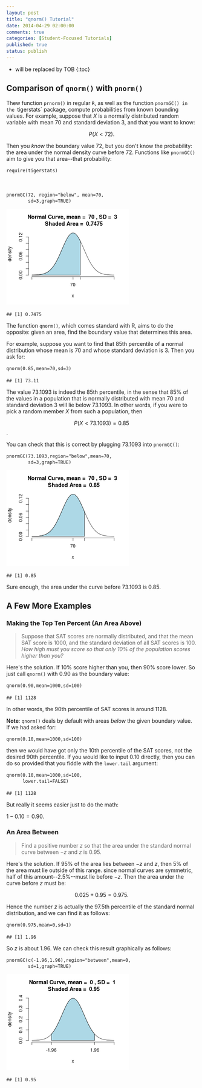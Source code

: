 ```yaml
---
layout: post
title: "qnorm() Tutorial"
date: 2014-04-29 02:00:00
comments: true
categories: [Student-Focused Tutorials]
published: true
status: publish
---
```

 
* will be replaced by TOB
{:toc}
 


 
## Comparison of `qnorm()` with `pnorm()`
 
Thew function `prnorm()` in regular `R`, as well as the function `pnormGC() in the `tigerstats` package, compute probabilities from known bounding values.  For example, suppose that $X$ is a normally distributed random variable with mean 70 and standard deviation 3, and that you want to know:
 
$$P(X < 72).$$
 
Then you *know* the boundary value 72, but you don't know the probability:  the area under the normal density curve before 72.  Functions like `pnormGC()` aim to give you that area--that probability:
 

    require(tigerstats)

 

    pnormGC(72, region="below", mean=70,
            sd=3,graph=TRUE)

![plot of chunk qnormtut72](/images/figure/qnormtut72.png) 

    ## [1] 0.7475

 
The function `qnorm()`, which comes standard with R, aims to do the opposite:  given an area, find the boundary value that determines this area.
 
For example, suppose you want to find that 85th percentile of a normal distribution whose mean is 70 and whose standard deviation is 3.  Then you ask for:
 

    qnorm(0.85,mean=70,sd=3)

    ## [1] 73.11

 
The value 73.1093 is indeed the 85th percentile, in the sense that 85% of the values in a population that is normally distributed with mean 70 and standard deviation 3 will lie below 73.1093.  In other words, if you were to pick a random member $X$ from such a population, then
 
$$P(X < 73.1093) = 0.85$$.
 
You can check that this is correct by plugging 73.1093 into `pnormGC()`:
 

    pnormGC(73.1093,region="below",mean=70,
            sd=3,graph=TRUE)

![plot of chunk qnormtut73](/images/figure/qnormtut73.png) 

    ## [1] 0.85

 
Sure enough, the area under the curve before 73.1093 is 0.85.
 
## A Few More Examples
 
### Making the Top Ten Percent (An Area Above)
 
  >Suppose that SAT scores are normally distributed, and that the mean SAT score is 1000, and the standard deviation of all SAT scores is 100.  *How high must you score so that only 10% of the population scores higher than you?*
 
Here's the solution.  If 10% score higher than you, then 90% score lower.  So just call `qnorm()` with 0.90 as the boundary value:
 

    qnorm(0.90,mean=1000,sd=100)

    ## [1] 1128

 
In other words, the 90th percentile of SAT scores is around 1128.
 
**Note**:  `qnorm()` deals by default with areas *below* the given boundary value.  If we had asked for:
 

    qnorm(0.10,mean=1000,sd=100)

 
then we would have got only the 10th percentile of the SAT scores, not the desired 90th percentile.  If you would like to input 0.10 directly, then you can do so provided that you fiddle with the `lower.tail` argument:
 

    qnorm(0.10,mean=1000,sd=100,
          lower.tail=FALSE)

    ## [1] 1128

 
But really it seems easier just to do the math:
 
$1 - 0.10 = 0.90.$
 
### An Area Between
 
  >Find a positive number $z$ so that the area under the standard normal curve between $-z$ and $z$ is 0.95.
  
Here's the solution.  If 95% of the area lies between $-z$ and $z$, then 5% of the area must lie outside of this range.  since normal curves are symmetric, half of this amount--2.5%--must lie before $-z$.  Then the area under the curve before $z$ must be:
 
$$0.025+0.95=0.975.$$
 
Hence the number $z$ is actually the 97.5th percentile of the standard normal distribution, and we can find it as follows:
 

    qnorm(0.975,mean=0,sd=1)

    ## [1] 1.96

 
So $z$ is about 1.96.  We can check this result graphically as follows:
 

    pnormGC(c(-1.96,1.96),region="between",mean=0,
            sd=1,graph=TRUE)

![plot of chunk qnormtutbetween](/images/figure/qnormtutbetween.png) 

    ## [1] 0.95

 
